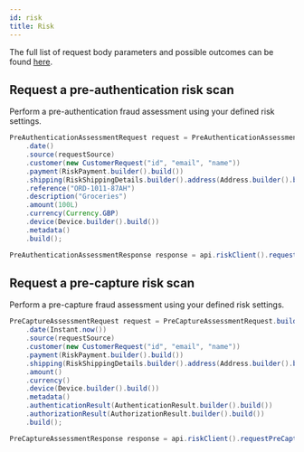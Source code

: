 ```yaml
---
id: risk
title: Risk
---
```


The full list of request body parameters and possible outcomes can be found [here](https://api-reference.checkout.com/#tag/Risk).

## Request a pre-authentication risk scan

Perform a pre-authentication fraud assessment using your defined risk settings.

```java
PreAuthenticationAssessmentRequest request = PreAuthenticationAssessmentRequest.builder()
    .date()
    .source(requestSource)
    .customer(new CustomerRequest("id", "email", "name"))
    .payment(RiskPayment.builder().build())
    .shipping(RiskShippingDetails.builder().address(Address.builder().build()).build())
    .reference("ORD-1011-87AH")
    .description("Groceries")
    .amount(100L)
    .currency(Currency.GBP)
    .device(Device.builder().build())
    .metadata()
    .build();

PreAuthenticationAssessmentResponse response = api.riskClient().requestPreAuthenticationRiskScan(request).get();
```

## Request a pre-capture risk scan

Perform a pre-capture fraud assessment using your defined risk settings.

```java
PreCaptureAssessmentRequest request = PreCaptureAssessmentRequest.builder()
    .date(Instant.now())
    .source(requestSource)
    .customer(new CustomerRequest("id", "email", "name"))
    .payment(RiskPayment.builder().build())
    .shipping(RiskShippingDetails.builder().address(Address.builder().build()).build())
    .amount()
    .currency()
    .device(Device.builder().build())
    .metadata()
    .authenticationResult(AuthenticationResult.builder().build())
    .authorizationResult(AuthorizationResult.builder().build())
    .build();

PreCaptureAssessmentResponse response = api.riskClient().requestPreCaptureRiskScan(request).get();
```